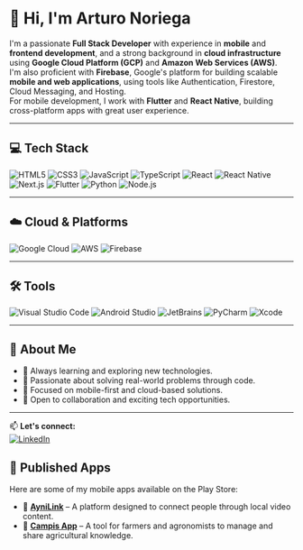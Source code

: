 # 👋 Hi, I'm Arturo Noriega

I'm a passionate **Full Stack Developer** with experience in **mobile** and **frontend development**, and a strong background in **cloud infrastructure** using **Google Cloud Platform (GCP)** and **Amazon Web Services (AWS)**.  
I'm also proficient with **Firebase**, Google's platform for building scalable **mobile and web applications**, using tools like Authentication, Firestore, Cloud Messaging, and Hosting.  
For mobile development, I work with **Flutter** and **React Native**, building cross-platform apps with great user experience.

---

## 💻 Tech Stack
![HTML5](https://img.shields.io/badge/HTML5-E34F26?style=flat&logo=html5&logoColor=white)
![CSS3](https://img.shields.io/badge/CSS3-1572B6?style=flat&logo=css3&logoColor=white)
![JavaScript](https://img.shields.io/badge/JavaScript-F7DF1E?style=flat&logo=javascript&logoColor=black)
![TypeScript](https://img.shields.io/badge/TypeScript-3178C6?style=flat&logo=typescript&logoColor=white)
![React](https://img.shields.io/badge/React-20232A?style=flat&logo=react&logoColor=61DAFB)
![React Native](https://img.shields.io/badge/React%20Native-20232A?style=flat&logo=react&logoColor=61DAFB)
![Next.js](https://img.shields.io/badge/Next.js-000000?style=flat&logo=next.js&logoColor=white)
![Flutter](https://img.shields.io/badge/Flutter-02569B?style=flat&logo=flutter&logoColor=white)
![Python](https://img.shields.io/badge/Python-3776AB?style=flat&logo=python&logoColor=white)
![Node.js](https://img.shields.io/badge/Node.js-339933?style=flat&logo=node.js&logoColor=white)

---

## ☁️ Cloud & Platforms
![Google Cloud](https://img.shields.io/badge/Google%20Cloud-4285F4?style=flat&logo=google-cloud&logoColor=white)
![AWS](https://img.shields.io/badge/AWS-232F3E?style=flat&logo=amazon-aws&logoColor=white)
![Firebase](https://img.shields.io/badge/Firebase-FFCA28?style=flat&logo=firebase&logoColor=black)

---

## 🛠 Tools
![Visual Studio Code](https://img.shields.io/badge/VS%20Code-007ACC?style=flat&logo=visual-studio-code&logoColor=white)
![Android Studio](https://img.shields.io/badge/Android%20Studio-3DDC84?style=flat&logo=android-studio&logoColor=white)
![JetBrains](https://img.shields.io/badge/JetBrains-000000?style=flat&logo=jetbrains&logoColor=white)
![PyCharm](https://img.shields.io/badge/PyCharm-000000?style=flat&logo=pycharm&logoColor=white)
![Xcode](https://img.shields.io/badge/Xcode-1575F9?style=flat&logo=xcode&logoColor=white)

---

## 🌱 About Me
- 🚀 Always learning and exploring new technologies.
- 🧩 Passionate about solving real-world problems through code.
- 📱 Focused on mobile-first and cloud-based solutions.
- 🤝 Open to collaboration and exciting tech opportunities.

---

📫 **Let's connect:**  
[![LinkedIn](https://img.shields.io/badge/LinkedIn-Arturo%20Noriega-blue?logo=linkedin&style=flat)](https://www.linkedin.com/in/arturo-manuel-noriega-noriega-7163b3252/)

## 📱 Published Apps

Here are some of my mobile apps available on the Play Store:

- 🔗 [**AyniLink**](https://play.google.com/store/apps/details?id=com.arturonoriega.aynilink) – A platform designed to connect people through local video content.
- 🔗 [**Campis App**](https://play.google.com/store/apps/details?id=com.campis.app) – A tool for farmers and agronomists to manage and share agricultural knowledge.



